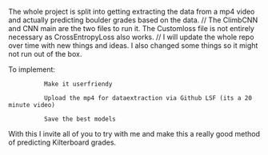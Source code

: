 The whole project is split into getting extracting the data from a mp4 video and actually predicting boulder grades based on the data.
//
The ClimbCNN and CNN main are the two files to run it. The Customloss file is not entirely necessary as CrossEntropyLoss also works.
//
I will update the whole repo over time with new things and ideas. I also changed some things so it might not run out of the box.


To implement: 
              
              Make it userfriendy

              Upload the mp4 for dataextraction via Github LSF (its a 20 minute video)
              
              Save the best models
              


With this I invite all of you to try with me and make this a really good method of predicting Kilterboard grades.
